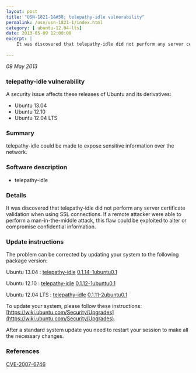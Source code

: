 ```yaml
---
layout: post
title: "USN-1821-1&#58; telepathy-idle vulnerability"
permalink: /usn/usn-1821-1/index.html
category: [ ubuntu-12.04-lts]
date: 2013-05-09 12:00:00
excerpt: |
    It was discovered that telepathy-idle did not perform any server certificate validation when using SSL connections. If a remote attacker were able to perform a man-in-the-middle attack, this flaw could be exploited to alter or compromise confidential information. 
    
--- 
```

 
 

*09 May 2013*

### telepathy-idle vulnerability

A security issue affects these releases of Ubuntu and its derivatives:

* Ubuntu 13.04
* Ubuntu 12.10
* Ubuntu 12.04 LTS

### Summary

telepathy-idle could be made to expose sensitive information over the network.

### Software description

* telepathy-idle 

### Details

It was discovered that telepathy-idle did not perform any server certificate validation when using SSL connections. If a remote attacker were able to perform a man-in-the-middle attack, this flaw could be exploited to alter or compromise confidential information. 

### Update instructions

The problem can be corrected by updating your system to the following package version:

Ubuntu 13.04
 : [telepathy-idle](https://launchpad.net/ubuntu/+source/telepathy-idle) <span> [0.1.14-1ubuntu0.1](https://launchpad.net/ubuntu/+source/telepathy-idle/0.1.14-1ubuntu0.1) </span> 

Ubuntu 12.10
 : [telepathy-idle](https://launchpad.net/ubuntu/+source/telepathy-idle) <span> [0.1.12-1ubuntu0.1](https://launchpad.net/ubuntu/+source/telepathy-idle/0.1.12-1ubuntu0.1) </span> 

Ubuntu 12.04 LTS
 : [telepathy-idle](https://launchpad.net/ubuntu/+source/telepathy-idle) <span> [0.1.11-2ubuntu0.1](https://launchpad.net/ubuntu/+source/telepathy-idle/0.1.11-2ubuntu0.1) </span> 

To update your system, please follow these instructions: [https://wiki.ubuntu.com/Security/Upgrades](https://wiki.ubuntu.com/Security/Upgrades).

After a standard system update you need to restart your session to make all the necessary changes. 

### References

 
 [CVE-2007-6746](http://people.ubuntu.com/~ubuntu-security/cve/CVE-2007-6746)
 

